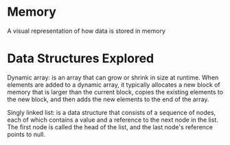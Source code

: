 # Memory
 A visual representation of how data is stored in memory


# Data Structures Explored
Dynamic array: 
is an array that can grow or shrink in size at runtime. When elements are added to a dynamic array, it typically allocates a new block of memory that is larger than the current block, copies the existing elements to the new block, and then adds the new elements to the end of the array. 

Singly linked list: 
is a data structure that consists of a sequence of nodes, each of which contains a value and a reference to the next node in the list. The first node is called the head of the list, and the last node's reference points to null. 
